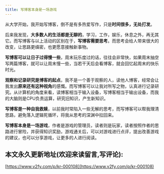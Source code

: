 ```yaml
---
title: 写博客本身是一场游戏
---
```




从大学开始，我开始写博客，倒不是有多热爱写作，只是**时间很多，无处打发**。

后来我发现，**大多数人的生活都是无聊的**，学习，工作，娱乐，休息之外，再无其它。而写博客与以上活动的区别在于，**写博客需要思考**。而思考会给人带来很大的改变，让思路更缜密，也更愿意接触新事物。

**写博客可以让日子过得慢一些**，周末玩乐度过的话，往往会非常快，如果周末抽空写两篇博客，就可以让周末慢一些，当若干天后会看博客，就会回忆起周末的快乐时光。

**观察和记录研究是博客的起点**，我不是一个善于观察的人，读他人博客，经常会让我发出**原来还有这种视角**的感慨。而写博客可以让我对所写之物，认真进行记录研究。从计算机的角度来看，读博客相当于输入设备，写博客相当于输出设备，而我的大脑则是CPU负责运算，研究旧知识，产生新知识。

**写博客是一种自我救赎**，以前我时常陷入一些无解的思考，而写博客可以帮我理清思路，避免落入逻辑死循环，将我从思考的深渊中拉回来。

**写博客本身是一场游戏**，作者是游戏的管理员，读者则是玩家，读者按照作者的思路进行冒险，并获得知识奖励，游戏通关后，可以对游戏进行点评，提出改善游戏的建议，也可以分享游戏，让更多的人进行阅读。
















## 本文永久更新地址(欢迎来读留言,写评论):

[https://www.v2fy.com/p/kr-000108](https://www.v2fy.com/p/kr-000108)
